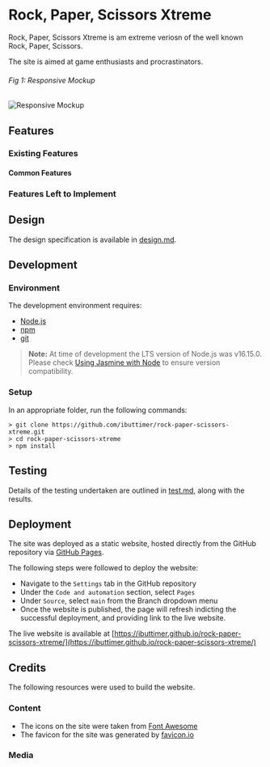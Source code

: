 # Rock, Paper, Scissors Xtreme

Rock, Paper, Scissors Xtreme is am extreme veriosn of the well known Rock, Paper, Scissors.

The site is aimed at game enthusiasts and procrastinators.

###### Fig 1: Responsive Mockup
![Responsive Mockup](media/responsive.jpg)

## Features 

### Existing Features
#### Common Features


### Features Left to Implement


## Design 
The design specification is available in [design.md](design/design.md).

## Development
### Environment 
The development environment requires:
* [Node.js](https://nodejs.org/)
* [npm](https://www.npmjs.com/)
* [git](https://git-scm.com/)

> __Note:__ At time of development the LTS version of Node.js was v16.15.0.
> Please check [Using Jasmine with Node](https://jasmine.github.io/setup/nodejs.html#using-jasmine-with-node) to ensure version compatibility.  

### Setup
In an appropriate folder, run the following commands:
```shell
> git clone https://github.com/ibuttimer/rock-paper-scissors-xtreme.git
> cd rock-paper-scissors-xtreme
> npm install
```

## Testing 
Details of the testing undertaken are outlined in [test.md](test/test.md), along with the results.


## Deployment

The site was deployed as a static website, hosted directly from the GitHub repository via [GitHub Pages](https://pages.github.com/).

The following steps were followed to deploy the website: 
  - Navigate to the `Settings` tab in the GitHub repository
  - Under the `Code and automation` section, select `Pages`
  - Under `Source`, select `main` from the Branch dropdown menu
  - Once the website is published, the page will refresh indicting the successful deployment, and providing link to the live website. 

The live website is available at [https://ibuttimer.github.io/rock-paper-scissors-xtreme/](https://ibuttimer.github.io/rock-paper-scissors-xtreme/)


## Credits 

The following resources were used to build the website.

### Content 

- The icons on the site were taken from [Font Awesome](https://fontawesome.com/)
- The favicon for the site was generated by [favicon.io](https://favicon.io/)

### Media


